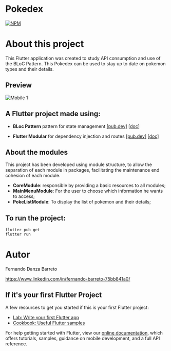 # Pokedex
[![NPM](https://img.shields.io/npm/l/react)](https://github.com/fernandosbarreto/Pokedex/blob/master/LICENSE) 

# About this project

This Flutter application was created to study API consumption and use of the BLoC Pattern.
This Pokedex can be used to stay up to date on pokemon types and their details.

## Preview
![Mobile 1](https://github.com/fernandosbarreto/Pokedex/blob/master/assets/pokedex_preview.gif) 

## A Flutter project made using:

- **BLoc Pattern** pattern for state management [[pub.dev]](https://pub.dev/packages/flutter_bloc) [[doc]](https://bloclibrary.dev/#/)

- **Flutter Modular** for dependency injection and routes [[pub.dev]](https://pub.dev/packages/flutter_modular) [[doc]](https://modular.flutterando.com.br/)

## About the modules
This project has been developed using module structure, to allow the separation of each module in packages, facilitating the maintenance end cohesion of each module.

 - **CoreModule**: responsible by providing a basic resources to all modules;
 - **MainMenuModule**: For the user to choose which information he wants to access;
  - **PokeListModule**: To display the list of pokemon and their details;

## To run the project:
```
flutter pub get
flutter run
```

# Autor

Fernando Danza Barreto

https://www.linkedin.com/in/fernando-barreto-75bb841a0/



## If it's your first Flutter Project

A few resources to get you started if this is your first Flutter project:

- [Lab: Write your first Flutter app](https://flutter.dev/docs/get-started/codelab)
- [Cookbook: Useful Flutter samples](https://flutter.dev/docs/cookbook)

For help getting started with Flutter, view our
[online documentation](https://flutter.dev/docs), which offers tutorials,
samples, guidance on mobile development, and a full API reference.
